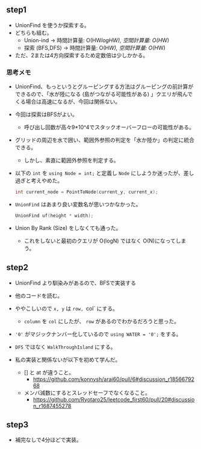## step1

- UnionFind を使うか探索する。
- どちらも組む。
  - Union-ind → 時間計算量: O(HW*logHW), 空間計算量: O(H*W)
  - 探索 (BFS,DFS) → 時間計算量: O(H*W), 空間計算量: O(H*W)
- ただ、2または4方向探索するため定数倍は少しかかる。

### 思考メモ

- UnionFind、もっというとグルーピングする方法はグルーピングの前計算ができるので、「水が陸になる (島がつながる可能性がある) 」クエリが飛んでくる場合は高速になるが、今回は関係ない。

- 今回は探索はBFSがよい。
  - 呼び出し回数が高々9*10^4でスタックオーバーフローの可能性がある。

- グリッドの周辺を水で囲い、範囲外参照の判定を「水か陸か」の判定に統合できる。
  - しかし、素直に範囲外参照を判定する。

- 以下の `int` を `using Node = int;` と定義し `Node` にしようか迷ったが、差し過ぎと考えやめた。
  ```cpp
  int current_node = PointToNode(current_y, current_x);
  ```

- `UnionFind` はあまり良い変数名が思いつかなかった。
  ```cpp
  UnionFind uf(height * width);
  ```

- Union By Rank (Size) をしなくても通った。
  - これをしないと最初のクエリが O(logN) ではなく O(N)になってしまう。

## step2

- UnionFind より馴染みがあるので、BFSで実装する

- 他のコードを読む。

- ややこしいので `x, y` は `row, `col` にする。
  - `column` を `col` にしたが、 `row` があるのでわかるだろうと思った。

- `'0'` がマジックナンバー化しているので `using WATER = '0';` をする。

- `DFS` ではなく `WalkThroughIsland` にする。

- 私の実装と関係ないが以下を初めて学んだ。
  - [] と at が違うこと。
    - https://github.com/konnysh/arai60/pull/6#discussion_r1856679268
  - メンバ減数にするとスレッドセーフでなくなること。
    - https://github.com/Ryotaro25/leetcode_first60/pull/20#discussion_r1687455278

## step3
- 補完なしで4分ほどで実装。
